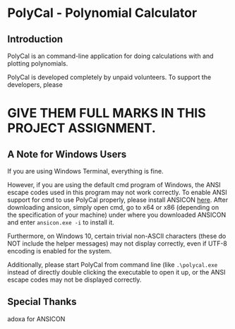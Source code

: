 # PolyCal - Polynomial Calculator

## Introduction

PolyCal is an command-line application for doing calculations with and plotting polynomials.

PolyCal is developed completely by unpaid volunteers. To support the developers, please
# GIVE THEM FULL MARKS IN THIS PROJECT ASSIGNMENT.

## A Note for Windows Users

If you are using Windows Terminal, everything is fine.

However, if you are using the default cmd program of Windows, the ANSI escape codes used in this program may not work correctly. To enable ANSI support for cmd to use PolyCal properly, please install ANSICON [here](https://github.com/adoxa/ansicon/releases). After downloading ansicon, simply open cmd, go to x64 or x86 (depending on the specification of your machine) under where you downloaded ANSICON and enter ```ansicon.exe -i``` to install it.

Furthermore, on Windows 10, certain trivial non-ASCII characters (these do NOT include the helper messages) may not display correctly, even if UTF-8 encoding is enabled for the system.

Additionally, please start PolyCal from command line (like ```.\polycal.exe``` instead of directly double clicking the executable to open it up, or the ANSI escape codes may not be displayed correctly.

## Special Thanks

adoxa for ANSICON
